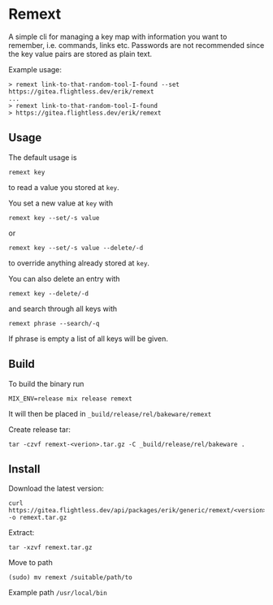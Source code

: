# Remext

A simple cli for managing a key map with information you want to remember, i.e. commands, links etc. Passwords are not recommended since the key value pairs are stored as plain text.

Example usage:

```
> remext link-to-that-random-tool-I-found --set https://gitea.flightless.dev/erik/remext
...
> remext link-to-that-random-tool-I-found
> https://gitea.flightless.dev/erik/remext
```

## Usage

The default usage is

```
remext key
```

to read a value you stored at `key`.

You set a new value at `key` with

```
remext key --set/-s value
```

or

```
remext key --set/-s value --delete/-d
```

to override anything already stored at `key`.

You can also delete an entry with

```
remext key --delete/-d
```

and search through all keys with

```
remext phrase --search/-q
```

If phrase is empty a list of all keys will be given.

## Build

To build the binary run

```
MIX_ENV=release mix release remext
```

It will then be placed in `_build/release/rel/bakeware/remext`

Create release tar:

```
tar -czvf remext-<verion>.tar.gz -C _build/release/rel/bakeware .
```

## Install

Download the latest version:

```
curl https://gitea.flightless.dev/api/packages/erik/generic/remext/<version>/remext.tar.gz -o remext.tar.gz
```

Extract:

```
tar -xzvf remext.tar.gz
```

Move to path

```
(sudo) mv remext /suitable/path/to
```

Example path `/usr/local/bin`
